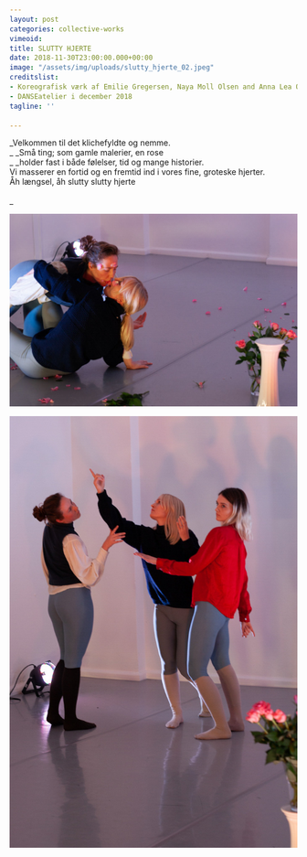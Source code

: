 ```yaml
---
layout: post
categories: collective-works
vimeoid: 
title: SLUTTY HJERTE
date: 2018-11-30T23:00:00.000+00:00
image: "/assets/img/uploads/slutty_hjerte_02.jpeg"
creditslist:
- Koreografisk værk af Emilie Gregersen, Naya Moll Olsen and Anna Lea Ourø
- DANSEatelier i december 2018
tagline: ''

---
```


<p class="center"> _Velkommen til det klichefyldte og nemme.<br>_ _Små ting; som gamle malerier, en rose<br>_ _holder fast i både følelser, tid og mange historier.<br> Vi masserer en fortid og en fremtid ind i vores fine, groteske hjerter.<br> Åh længsel, åh slutty slutty hjerte<br><br>_ </p>

![](/assets/img/uploads/slutty_hjerte_01.jpeg)

![](/assets/img/uploads/slutty_hjerte_04.jpeg)